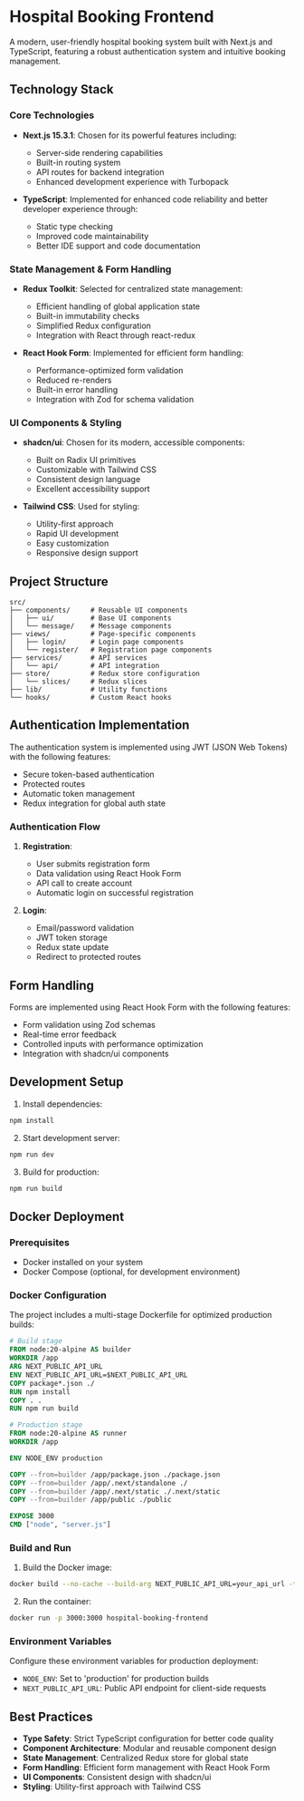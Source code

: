 # Hospital Booking Frontend

A modern, user-friendly hospital booking system built with Next.js and TypeScript, featuring a robust authentication system and intuitive booking management.

## Technology Stack

### Core Technologies

- **Next.js 15.3.1**: Chosen for its powerful features including:
  - Server-side rendering capabilities
  - Built-in routing system
  - API routes for backend integration
  - Enhanced development experience with Turbopack

- **TypeScript**: Implemented for enhanced code reliability and better developer experience through:
  - Static type checking
  - Improved code maintainability
  - Better IDE support and code documentation

### State Management & Form Handling

- **Redux Toolkit**: Selected for centralized state management:
  - Efficient handling of global application state
  - Built-in immutability checks
  - Simplified Redux configuration
  - Integration with React through react-redux

- **React Hook Form**: Implemented for efficient form handling:
  - Performance-optimized form validation
  - Reduced re-renders
  - Built-in error handling
  - Integration with Zod for schema validation

### UI Components & Styling

- **shadcn/ui**: Chosen for its modern, accessible components:
  - Built on Radix UI primitives
  - Customizable with Tailwind CSS
  - Consistent design language
  - Excellent accessibility support

- **Tailwind CSS**: Used for styling:
  - Utility-first approach
  - Rapid UI development
  - Easy customization
  - Responsive design support

## Project Structure

```
src/
├── components/     # Reusable UI components
│   ├── ui/         # Base UI components
│   └── message/    # Message components
├── views/          # Page-specific components
│   ├── login/      # Login page components
│   └── register/   # Registration page components
├── services/       # API services
│   └── api/        # API integration
├── store/          # Redux store configuration
│   └── slices/     # Redux slices
├── lib/            # Utility functions
└── hooks/          # Custom React hooks
```

## Authentication Implementation

The authentication system is implemented using JWT (JSON Web Tokens) with the following features:

- Secure token-based authentication
- Protected routes
- Automatic token management
- Redux integration for global auth state

### Authentication Flow

1. **Registration**:
   - User submits registration form
   - Data validation using React Hook Form
   - API call to create account
   - Automatic login on successful registration

2. **Login**:
   - Email/password validation
   - JWT token storage
   - Redux state update
   - Redirect to protected routes

## Form Handling

Forms are implemented using React Hook Form with the following features:

- Form validation using Zod schemas
- Real-time error feedback
- Controlled inputs with performance optimization
- Integration with shadcn/ui components

## Development Setup

1. Install dependencies:
```bash
npm install
```

2. Start development server:
```bash
npm run dev
```

3. Build for production:
```bash
npm run build
```

## Docker Deployment

### Prerequisites

- Docker installed on your system
- Docker Compose (optional, for development environment)

### Docker Configuration

The project includes a multi-stage Dockerfile for optimized production builds:

```dockerfile
# Build stage
FROM node:20-alpine AS builder
WORKDIR /app
ARG NEXT_PUBLIC_API_URL
ENV NEXT_PUBLIC_API_URL=$NEXT_PUBLIC_API_URL
COPY package*.json ./
RUN npm install
COPY . .
RUN npm run build

# Production stage
FROM node:20-alpine AS runner
WORKDIR /app

ENV NODE_ENV production

COPY --from=builder /app/package.json ./package.json
COPY --from=builder /app/.next/standalone ./
COPY --from=builder /app/.next/static ./.next/static
COPY --from=builder /app/public ./public

EXPOSE 3000
CMD ["node", "server.js"]
```

### Build and Run

1. Build the Docker image:
```bash
docker build --no-cache --build-arg NEXT_PUBLIC_API_URL=your_api_url -t hospital-booking-frontend .
```

2. Run the container:
```bash
docker run -p 3000:3000 hospital-booking-frontend
```

### Environment Variables

Configure these environment variables for production deployment:

- `NODE_ENV`: Set to 'production' for production builds
- `NEXT_PUBLIC_API_URL`: Public API endpoint for client-side requests


## Best Practices

- **Type Safety**: Strict TypeScript configuration for better code quality
- **Component Architecture**: Modular and reusable component design
- **State Management**: Centralized Redux store for global state
- **Form Handling**: Efficient form management with React Hook Form
- **UI Components**: Consistent design with shadcn/ui
- **Styling**: Utility-first approach with Tailwind CSS